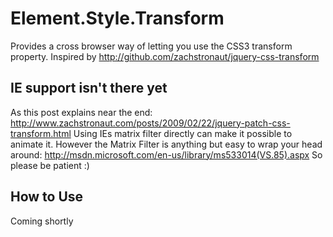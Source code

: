 Element.Style.Transform
=======================

Provides a cross browser way of letting you use the CSS3 transform property. 
Inspired by http://github.com/zachstronaut/jquery-css-transform


IE support isn't there yet
--------------------------

As this post explains near the end: http://www.zachstronaut.com/posts/2009/02/22/jquery-patch-css-transform.html
Using IEs matrix filter directly can make it possible to animate it.
However the Matrix Filter is anything but easy to wrap your head around: http://msdn.microsoft.com/en-us/library/ms533014(VS.85).aspx
So please be patient :)


How to Use
----------

Coming shortly